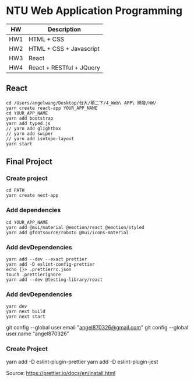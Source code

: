 # NTU Web Application Programming

|HW|Description|
|---|---|
|HW1|HTML + CSS|
|HW2|HTML + CSS + Javascript|
|HW3|React|
|HW4|React + RESTful + JQuery|

## React

```
cd /Users/angelwang/Desktop/台大/碩二下/4_Web\ APP\ 開發/HW/
yarn create react-app YOUR_APP_NAME
cd YOUR_APP_NAME
yarn add bootstrap
yarn add typed.js
// yarn add glightbox
// yarn add swiper
// yarn add isotope-layout
yarn start
```

## Final Project

### Create project
```
cd PATH
yarn create next-app
```

### Add dependencies
```
cd YOUR_APP_NAME
yarn add @mui/material @emotion/react @emotion/styled
yarn add @fontsource/roboto @mui/icons-material
```

### Add devDependencies
```
yarn add --dev --exact prettier
yarn add -D eslint-config-prettier
echo {}> .prettierrc.json
touch .prettierignore
yarn add --dev @testing-library/react
```

### Add devDependencies
```
yarn dev
yarn next build
yarn next start
```

git config --global user.email "angel870326@gmail.com"
git config --global user.name "angel870326"

### Create Project

yarn add -D eslint-plugin-prettier
yarn add -D eslint-plugin-jest

Source: https://prettier.io/docs/en/install.html



